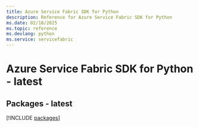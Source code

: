 ```yaml
---
title: Azure Service Fabric SDK for Python
description: Reference for Azure Service Fabric SDK for Python
ms.date: 02/18/2025
ms.topic: reference
ms.devlang: python
ms.service: servicefabric
---
```

# Azure Service Fabric SDK for Python - latest
## Packages - latest
[!INCLUDE [packages](service-fabric-index.md)]